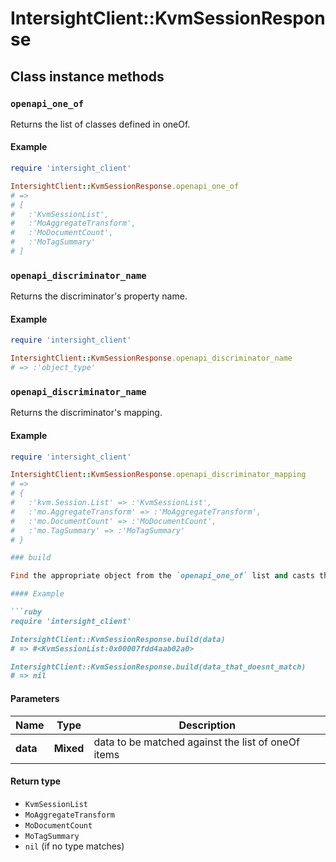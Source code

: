 # IntersightClient::KvmSessionResponse

## Class instance methods

### `openapi_one_of`

Returns the list of classes defined in oneOf.

#### Example

```ruby
require 'intersight_client'

IntersightClient::KvmSessionResponse.openapi_one_of
# =>
# [
#   :'KvmSessionList',
#   :'MoAggregateTransform',
#   :'MoDocumentCount',
#   :'MoTagSummary'
# ]
```

### `openapi_discriminator_name`

Returns the discriminator's property name.

#### Example

```ruby
require 'intersight_client'

IntersightClient::KvmSessionResponse.openapi_discriminator_name
# => :'object_type'
```

### `openapi_discriminator_name`

Returns the discriminator's mapping.

#### Example

```ruby
require 'intersight_client'

IntersightClient::KvmSessionResponse.openapi_discriminator_mapping
# =>
# {
#   :'kvm.Session.List' => :'KvmSessionList',
#   :'mo.AggregateTransform' => :'MoAggregateTransform',
#   :'mo.DocumentCount' => :'MoDocumentCount',
#   :'mo.TagSummary' => :'MoTagSummary'
# }

### build

Find the appropriate object from the `openapi_one_of` list and casts the data into it.

#### Example

```ruby
require 'intersight_client'

IntersightClient::KvmSessionResponse.build(data)
# => #<KvmSessionList:0x00007fdd4aab02a0>

IntersightClient::KvmSessionResponse.build(data_that_doesnt_match)
# => nil
```

#### Parameters

| Name | Type | Description |
| ---- | ---- | ----------- |
| **data** | **Mixed** | data to be matched against the list of oneOf items |

#### Return type

- `KvmSessionList`
- `MoAggregateTransform`
- `MoDocumentCount`
- `MoTagSummary`
- `nil` (if no type matches)

